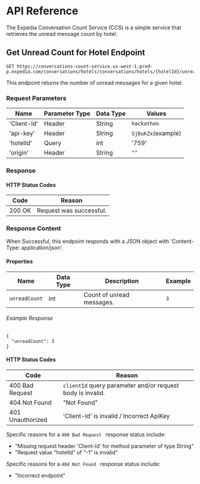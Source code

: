 # API Reference

The Expedia Conversation Count Service (CCS) is a simple service that retrieves the unread message count by hotel. 

## Get Unread Count for Hotel Endpoint

```
GET https://conversations-count-service.us-west-1.prod-p.expedia.com/conversations/hotels/conversations/hotels/{hotelId}/unreadmessages/count
```

This endpoint returns the number of unread messages for a given hotel.

### Request Parameters

| Name           | Parameter Type | Data Type | Values              |
|----------------|----------------|-----------|---------------------|
| 'Client-Id'    | Header         | String    | `hackathon`         |
| 'api-key'      | Header         | String    | `SjDuKZx`(example)  |
| 'hotelId'      | Query          | int       | '759'               |
| 'origin'       | Header         | String    | `""`                |

### Response

#### HTTP Status Codes

| Code                    | Reason                                                                          |
|-------------------------|---------------------------------------------------------------------------------|
| 200 OK                  | Request was successful.                                                         |

### Response Content

When Successful, this endpoint responds with a JSON object with 'Content-Type: application/json'.

#### Properties

| Name          | Data Type | Description                        | Example     |
|---------------|-----------|------------------------------------|-------------|
| `unreadCount` | int       | Count of unread messages.          | `3`         |

###### Example Response

```
{
  "unreadCount": 3
}
```
#### HTTP Status Codes

| Code                    | Reason                                                                          |
|-------------------------|---------------------------------------------------------------------------------|
| 400 Bad Request         | `clientId` query parameter and/or request body is invalid.                      |
| 404 Not Found           | "Not Found"                                                                     |
| 401 Unauthorized        | 'Client-Id' is invalid / Incorrect ApiKey                                       |

Specific reasons for a `400 Bad Request ` response status include:
- "Missing request header 'Client-Id' for method parameter of type String"
- "Request value "hotelId" of "-1" is invalid"

Specific reasons for a `404 Not Found ` response status include:
- "Incorrect endpoint"

